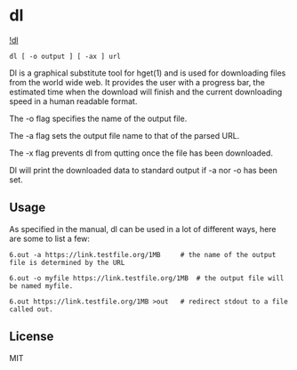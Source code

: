 # dl

[!dl](screen.png)

	dl [ -o output ] [ -ax ] url

Dl is a graphical substitute tool for hget(1) and is used for
downloading files from the world wide web.  It provides the user with
a progress bar, the estimated time when the download will finish and
the current downloading speed in a human readable format.

The -o flag specifies the name of the output file.

The -a flag sets the output file name to that of the parsed URL.

The -x flag prevents dl from qutting once the file has been
downloaded.

Dl will print the downloaded data to standard output if -a
nor -o has been set.

## Usage
As specified in the manual, dl can be used in a lot of different ways,
here are some to list a few:

`6.out -a https://link.testfile.org/1MB		# the name of the output file is determined by the URL`

`6.out -o myfile https://link.testfile.org/1MB	# the output file will be named myfile.`

`6.out https://link.testfile.org/1MB >out	# redirect stdout to a file called out.`

## License
MIT
